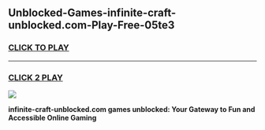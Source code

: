 
## Unblocked-Games-infinite-craft-unblocked.com-Play-Free-05te3
<h3>
<a href="https://premium76.site?title=infinite-craft-unblocked.com&ref=12A">CLICK TO PLAY</a></h3>
<hr>

<h3>
<a href="https://premium76.site?title=infinite-craft-unblocked.com&ref=12A">CLICK 2 PLAY</a>
  
</h3>

<a href="https://premium76.site?title=infinite-craft-unblocked.com&ref=12A"><img src="https://clearcache.store/games.png"></a>


**infinite-craft-unblocked.com games unblocked: Your Gateway to Fun and Accessible Online Gaming**
